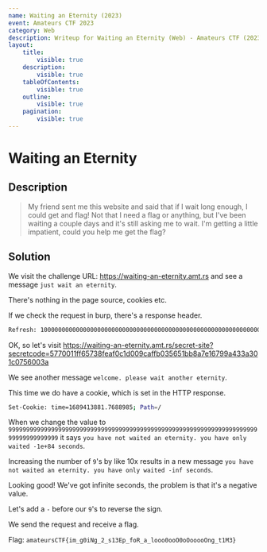 ```yaml
---
name: Waiting an Eternity (2023)
event: Amateurs CTF 2023
category: Web
description: Writeup for Waiting an Eternity (Web) - Amateurs CTF (2023) 💜
layout:
    title:
        visible: true
    description:
        visible: true
    tableOfContents:
        visible: true
    outline:
        visible: true
    pagination:
        visible: true
---
```


# Waiting an Eternity

## Description

> My friend sent me this website and said that if I wait long enough, I could get and flag! Not that I need a flag or anything, but I've been waiting a couple days and it's still asking me to wait. I'm getting a little impatient, could you help me get the flag?

## Solution

We visit the challenge URL: https://waiting-an-eternity.amt.rs and see a message `just wait an eternity`.

There's nothing in the page source, cookies etc.

If we check the request in burp, there's a response header.

```bash
Refresh: 1000000000000000000000000000000000000000000000000000000000000000000000000000000000000000; url=/secret-site?secretcode=5770011ff65738feaf0c1d009caffb035651bb8a7e16799a433a301c0756003a
```

OK, so let's visit https://waiting-an-eternity.amt.rs/secret-site?secretcode=5770011ff65738feaf0c1d009caffb035651bb8a7e16799a433a301c0756003a

We see another message `welcome. please wait another eternity`.

This time we do have a cookie, which is set in the HTTP response.

```bash
Set-Cookie: time=1689413881.7688985; Path=/
```

When we change the value to `999999999999999999999999999999999999999999999999999999999999999999999999999999999999` it says `you have not waited an eternity. you have only waited -1e+84 seconds`.

Increasing the number of `9`'s by like 10x results in a new message `you have not waited an eternity. you have only waited -inf seconds`.

Looking good! We've got infinite seconds, the problem is that it's a negative value.

Let's add a `-` before our `9`'s to reverse the sign.

We send the request and receive a flag.

Flag: `amateursCTF{im_g0iNg_2_s13Ep_foR_a_looo0ooO0oOooooOng_t1M3}`
